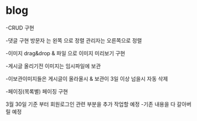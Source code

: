 # blog

-CRUD 구현

-댓글 구현 방문자 는 왼쪽 으로 정렬 관리자는 오른쪽으로 정렬 

-이미지 drag&drop & 파일 으로 이미지 미리보기 구현

-게시글 올리기전 이미지는 임시파일에 보관 

-이보관이미지들은  게시글이 올라올시 & 보관이 3일 이상 넘을시 자동 삭제 

-페이징(목록별) 페이징 구현

3월 30일 기준 부터 회원로그인 관련 부분을 추가 작업할 예정  -기존 내용을 다 갈아버릴 예정
